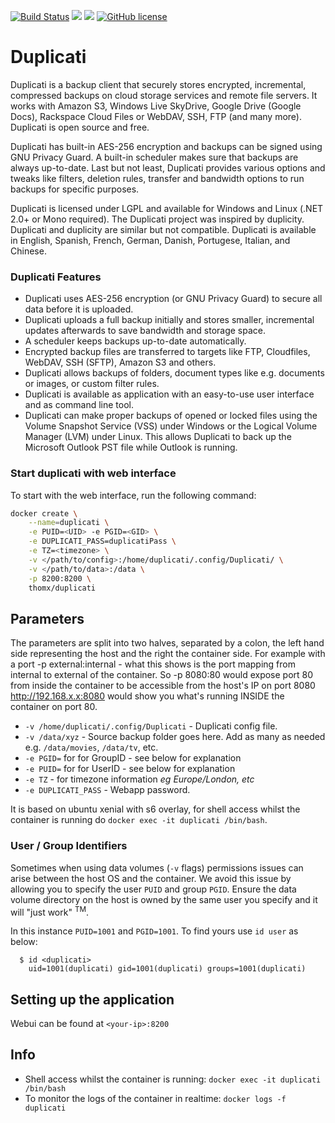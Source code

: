 [![Build Status](https://travis-ci.org/Thom-x/docker-duplicati.svg?branch=master)](https://travis-ci.org/Thom-x/docker-duplicati)
[![](https://images.microbadger.com/badges/image/thomx/duplicati.svg)](https://microbadger.com/images/thomx/duplicati "Get your own image badge on microbadger.com")
[![](https://images.microbadger.com/badges/version/thomx/duplicati.svg)](https://microbadger.com/images/thomx/duplicati "Get your own version badge on microbadger.com")
[![GitHub license](https://img.shields.io/badge/license-AGPL-blue.svg)](https://raw.githubusercontent.com/Thom-x/docker-duplicati/master/LICENSE)

# Duplicati #
Duplicati is a backup client that securely stores encrypted, incremental, compressed backups on cloud storage services and remote file servers. It works with Amazon S3, Windows Live SkyDrive, Google Drive (Google Docs), Rackspace Cloud Files or WebDAV, SSH, FTP (and many more). Duplicati is open source and free.

Duplicati has built-in AES-256 encryption and backups can be signed using GNU Privacy Guard. A built-in scheduler makes sure that backups are always up-to-date. Last but not least, Duplicati provides various options and tweaks like filters, deletion rules, transfer and bandwidth options to run backups for specific purposes.

Duplicati is licensed under LGPL and available for Windows and Linux (.NET 2.0+ or Mono required). The Duplicati project was inspired by duplicity. Duplicati and duplicity are similar but not compatible. Duplicati is available in English, Spanish, French, German, Danish, Portugese, Italian, and Chinese.

### Duplicati Features ###
* Duplicati uses AES-256 encryption (or GNU Privacy Guard) to secure all data before it is uploaded.
* Duplicati uploads a full backup initially and stores smaller, incremental updates afterwards to save bandwidth and storage space.
* A scheduler keeps backups up-to-date automatically.
* Encrypted backup files are transferred to targets like FTP, Cloudfiles, WebDAV, SSH (SFTP), Amazon S3 and others.
* Duplicati allows backups of folders, document types like e.g. documents or images, or custom filter rules. 
* Duplicati is available as application with an easy-to-use user interface and as command line tool.
* Duplicati can make proper backups of opened or locked files using the Volume Snapshot Service (VSS) under Windows or the Logical Volume Manager (LVM) under Linux. This allows Duplicati to back up the Microsoft Outlook PST file while Outlook is running.


### Start duplicati with web interface ###
To start with the web interface, run the following command:
```bash
docker create \
	--name=duplicati \
	-e PUID=<UID> -e PGID=<GID> \
	-e DUPLICATI_PASS=duplicatiPass \
	-e TZ=<timezone> \
	-v </path/to/config>:/home/duplicati/.config/Duplicati/ \
	-v </path/to/data>:/data \
	-p 8200:8200 \
	thomx/duplicati
```

## Parameters

The parameters are split into two halves, separated by a colon, the left hand side representing the host and the right the container side. 
For example with a port -p external:internal - what this shows is the port mapping from internal to external of the container.
So -p 8080:80 would expose port 80 from inside the container to be accessible from the host's IP on port 8080
http://192.168.x.x:8080 would show you what's running INSIDE the container on port 80.


* `-v /home/duplicati/.config/Duplicati` - Duplicati config file.
* `-v /data/xyz` - Source backup folder goes here. Add as many as needed e.g. `/data/movies`, `/data/tv`, etc.
* `-e PGID=` for for GroupID - see below for explanation
* `-e PUID=` for for UserID - see below for explanation
* `-e TZ` - for timezone information *eg Europe/London, etc*
* `-e DUPLICATI_PASS` - Webapp password.

It is based on ubuntu xenial with s6 overlay, for shell access whilst the container is running do `docker exec -it duplicati /bin/bash`.

### User / Group Identifiers

Sometimes when using data volumes (`-v` flags) permissions issues can arise between the host OS and the container. We avoid this issue by allowing you to specify the user `PUID` and group `PGID`. Ensure the data volume directory on the host is owned by the same user you specify and it will "just work" <sup>TM</sup>.

In this instance `PUID=1001` and `PGID=1001`. To find yours use `id user` as below:

```
  $ id <duplicati>
    uid=1001(duplicati) gid=1001(duplicati) groups=1001(duplicati)
```

## Setting up the application
Webui can be found at `<your-ip>:8200`

## Info

* Shell access whilst the container is running: `docker exec -it duplicati /bin/bash`
* To monitor the logs of the container in realtime: `docker logs -f duplicati`
